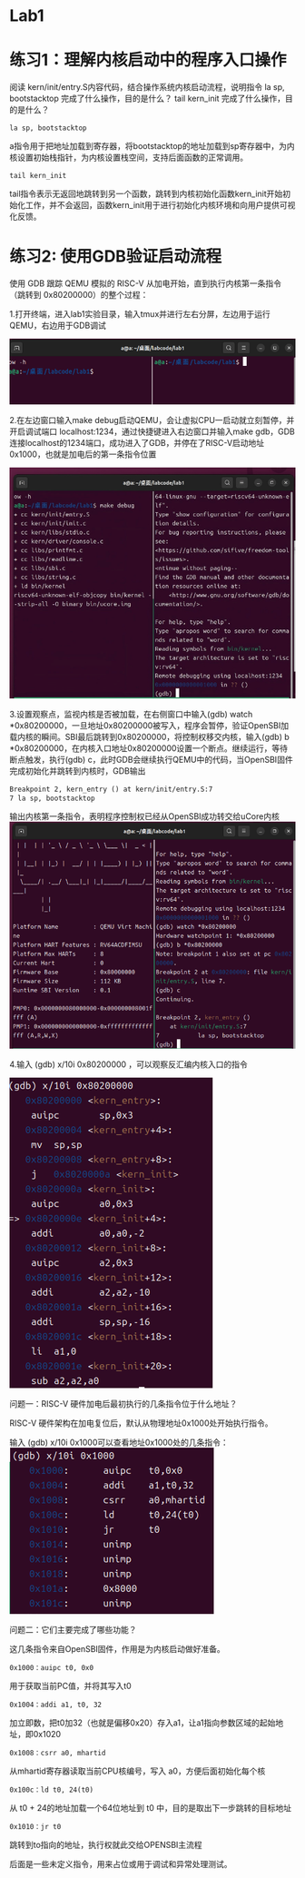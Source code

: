 # Lab1

# 练习1：理解内核启动中的程序入口操作
阅读 kern/init/entry.S内容代码，结合操作系统内核启动流程，说明指令 la sp, bootstacktop 完成了什么操作，目的是什么？ tail kern_init 完成了什么操作，目的是什么？

```
la sp, bootstacktop
```

a指令用于把地址加载到寄存器，将bootstacktop的地址加载到sp寄存器中，为内核设置初始栈指针，为内核设置栈空间，支持后面函数的正常调用。

```
tail kern_init
```

tail指令表示无返回地跳转到另一个函数，跳转到内核初始化函数kern_init开始初始化工作，并不会返回，函数kern_init用于进行初始化内核环境和向用户提供可视化反馈。

# 练习2: 使用GDB验证启动流程

使用 GDB 跟踪 QEMU 模拟的 RISC-V 从加电开始，直到执行内核第一条指令（跳转到 0x80200000）的整个过程：

1.打开终端，进入lab1实验目录，输入tmux并进行左右分屏，左边用于运行QEMU，右边用于GDB调试     

![](./lab1images/1.png)

2.在左边窗口输入make debug启动QEMU，会让虚拟CPU一启动就立刻暂停，并开启调试端口 localhost:1234，通过快捷键进入右边窗口并输入make gdb，GDB连接localhost的1234端口，成功进入了GDB，并停在了RISC-V启动地址 0x1000，也就是加电后的第一条指令位置

![](./lab1images/2.png)

3.设置观察点，监视内核是否被加载，在右侧窗口中输入(gdb) watch *0x80200000，一旦地址0x80200000被写入，程序会暂停，验证OpenSBI加载内核的瞬间。SBI最后跳转到0x80200000，将控制权移交内核，输入(gdb) b *0x80200000，在内核入口地址0x80200000设置一个断点。继续运行，等待断点触发，执行(gdb) c，此时GDB会继续执行QEMU中的代码，当OpenSBI固件完成初始化并跳转到内核时，GDB输出

```
Breakpoint 2, kern_entry () at kern/init/entry.S:7
7 la sp, bootstacktop
```

输出内核第一条指令，表明程序控制权已经从OpenSBI成功转交给uCore内核
![](./lab1images/3.png)

4.输入 (gdb) x/10i 0x80200000 ，可以观察反汇编内核入口的指令

![](./lab1images/4.png)

问题一：RISC-V 硬件加电后最初执行的几条指令位于什么地址？

RISC-V 硬件架构在加电复位后，默认从物理地址0x1000处开始执行指令。

输入 (gdb) x/10i 0x1000可以查看地址0x1000处的几条指令：
![](./lab1images/5.png)

问题二：它们主要完成了哪些功能？

这几条指令来自OpenSBI固件，作用是为内核启动做好准备。

```
0x1000：auipc t0, 0x0
```

用于获取当前PC值，并将其写入t0

```
0x1004：addi a1, t0, 32
```

加立即数，把t0加32（也就是偏移0x20）存入a1，让a1指向参数区域的起始地址，即0x1020

```
0x1008：csrr a0, mhartid
```

从mhartid寄存器读取当前CPU核编号，写入 a0，方便后面初始化每个核

```
0x100c：ld t0, 24(t0)
```

从 t0 + 24的地址加载一个64位地址到 t0 中，目的是取出下一步跳转的目标地址

```
0x1010：jr t0
```

跳转到to指向的地址，执行权就此交给OPENSBI主流程

后面是一些未定义指令，用来占位或用于调试和异常处理测试。



